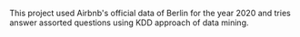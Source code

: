 This project used Airbnb's official data of Berlin for the year 2020 and tries answer assorted questions using KDD approach of data mining.